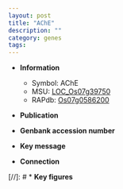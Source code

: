 ```yaml
---
layout: post
title: "AChE"
description: ""
category: genes
tags: 
---
```


* **Information**  
    + Symbol: AChE  
    + MSU: [LOC_Os07g39750](http://rice.uga.edu/cgi-bin/ORF_infopage.cgi?orf=LOC_Os07g39750)  
    + RAPdb: [Os07g0586200](http://rapdb.dna.affrc.go.jp/viewer/gbrowse_details/irgsp1?name=Os07g0586200)  

* **Publication**  

* **Genbank accession number**  

* **Key message**  

* **Connection**  

[//]: # * **Key figures**  


